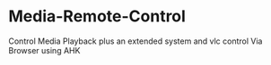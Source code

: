 # Media-Remote-Control
Control Media Playback plus an extended system and vlc control Via Browser using AHK
